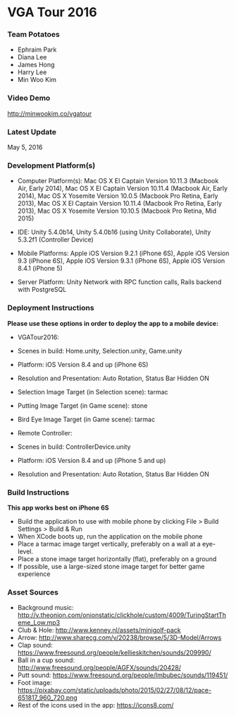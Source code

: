 # VGA Tour 2016

### Team Potatoes
* Ephraim Park
* Diana Lee
* James Hong
* Harry Lee
* Min Woo Kim

### Video Demo
http://minwookim.co/vgatour
 
### Latest Update
May 5, 2016

### Development Platform(s)
* Computer Platform(s): Mac OS X El Captain Version 10.11.3 (Macbook Air, Early 2014), Mac OS X El Captain Version 10.11.4 (Macbook Air, Early 2014), Mac OS X Yosemite Version 10.0.5 (Macbook Pro Retina, Early 2013), Mac OS X El Captain Version 10.11.4 (Macbook Pro Retina, Early 2013), Mac OS X Yosemite Version 10.10.5 (Macbook Pro Retina, Mid 2015)

* IDE: Unity 5.4.0b14, Unity 5.4.0b16 (using Unity Collaborate), Unity 5.3.2f1 (Controller Device)

* Mobile Platforms: Apple iOS Version 9.2.1 (iPhone 6S), Apple iOS Version 9.3 (iPhone 6S), Apple iOS Version 9.3.1 (iPhone 6S), Apple iOS Version 8.4.1 (iPhone 5)

* Server Platform: Unity Network with RPC function calls, Rails backend with PostgreSQL

### Deployment Instructions
**Please use these options in order to deploy the app to a mobile device:**
* VGATour2016:
 * Scenes in build: Home.unity, Selection.unity, Game.unity
 * Platform: iOS Version 8.4 and up (iPhone 6S)
 * Resolution and Presentation: Auto Rotation, Status Bar Hidden ON
 * Selection Image Target (in Selection scene): tarmac
 * Putting Image Target (in Game scene): stone
 * Bird Eye Image Target (in Game scene): tarmac

* Remote Controller:
 * Scenes in build: ControllerDevice.unity
 * Platform: iOS Version 8.4 and up (iPhone 5 and up)
 * Resolution and Presentation: Auto Rotation, Status Bar Hidden ON

### Build Instructions
**This app works best on iPhone 6S**
* Build the application to use with mobile phone by clicking File > Build Settings > Build & Run
* When XCode boots up, run the application on the mobile phone
* Place a tarmac image target vertically, preferably on a wall at a eye-level.
* Place a stone image target horizontally (flat), preferably on a ground
* If possible, use a large-sized stone image target for better game experience

### Asset Sources
 * Background music: http://v.theonion.com/onionstatic/clickhole/custom/4009/TuringStartTheme_Low.mp3
 * Club & Hole: http://www.kenney.nl/assets/minigolf-pack
 * Arrow: http://www.sharecg.com/v/20238/browse/5/3D-Model/Arrows
 * Clap sound: https://www.freesound.org/people/kellieskitchen/sounds/209990/
 * Ball in a cup sound: http://www.freesound.org/people/AGFX/sounds/20428/ 
 * Putt sound: https://www.freesound.org/people/lmbubec/sounds/119451/ 
 * Foot image: https://pixabay.com/static/uploads/photo/2015/02/27/08/12/pace-651817_960_720.png
 * Rest of the icons used in the app: https://icons8.com/

